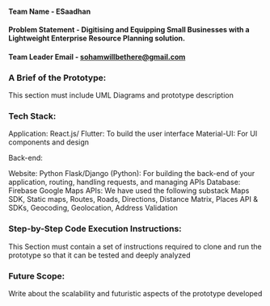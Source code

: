 
#### Team Name - ESaadhan
#### Problem Statement - Digitising and Equipping Small Businesses with a Lightweight Enterprise Resource Planning solution.
#### Team Leader Email - sohamwillbethere@gmail.com

### A Brief of the Prototype:
  This section must include UML Diagrams and prototype description
  
### Tech Stack: 
   
Application:
React.js/ Flutter: To build the user interface
Material-UI: For UI components and design

Back-end:

Website:
Python
Flask/Django (Python): For building the back-end of your application, routing, handling requests, and managing APIs
Database: Firebase
Google Maps APIs: We have used the following substack
	Maps SDK,
	Static maps, 
	Routes, 
	Roads,
	Directions,
	Distance Matrix, 
	Places API & SDKs,
	Geocoding, 
	Geolocation,
	Address Validation 
   
### Step-by-Step Code Execution Instructions:
  This Section must contain a set of instructions required to clone and run the prototype so that it can be tested and deeply analyzed
  
### Future Scope:
   Write about the scalability and futuristic aspects of the prototype developed
